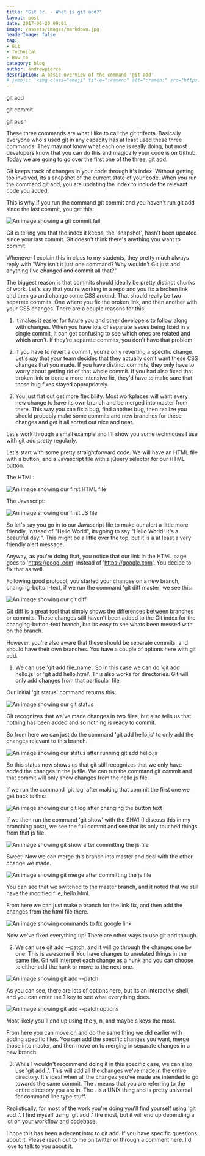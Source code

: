```yaml
---
title: "Git Jr. - What is git add?"
layout: post
date: 2017-06-20 09:01
image: /assets/images/markdown.jpg
headerImage: false
tag:
- Git
- Technical
- How to
category: blog
author: andrewpierce
description: A basic overview of the command 'git add'
# jemoji: '<img class="emoji" title=":ramen:" alt=":ramen:" src="https://assets.github.com/images/icons/emoji/unicode/1f35c.png" height="20" width="20" align="absmiddle">'
---
```


git add

git commit

git push


These three commands are what I like to call the git trifecta. Basically everyone who's used git in any capacity has at least used these three commands. They may not know what each one is really doing, but most developers know that you can do this and magically your code is on Github. Today we are going to go over the first one of the three, git add.

Git keeps track of changes in your code through it's index. Without getting too involved, its a snapshot of the current state of your code. When you run the command git add, you are updating the index to include the relevant code you added.

This is why if you run the command git commit and you haven't run git add since the last commit, you get this:

![An image showing a git commit fail](../assets/images/git-add/git-commit.png "git commit")

Git is telling you that the index it keeps, the 'snapshot', hasn't been updated since your last commit. Git doesn't think there's anything you want to commit.

Whenever I explain this in class to my students, they pretty much always reply with "Why isn't it just one command? Why wouldn't Git just add anything I've changed and commit all that?"

The biggest reason is that commits should ideally be pretty distinct chunks of work. Let's say that you're working in a repo and you fix a broken link and then go and change some CSS around. That should really be two separate commits. One where you fix the broken link, and then another with your CSS changes. There are a couple reasons for this:

1) It makes it easier for future you and other developers to follow along with changes. When you have lots of separate issues being fixed in a single commit, it can get confusing to see which ones are related and which aren't. If they're separate commits, you don't have that problem.

2) If you have to revert a commit, you're only reverting a specific change. Let's say that your team decides that they actually don't want these CSS changes that you made. If you have distinct commits, they only have to worry about getting rid of that whole commit. If you had also fixed that broken link or done a more intensive fix, they'd have to make sure that those bug fixes stayed appropriately.

3) You just flat out get more flexibility. Most workplaces will want every new change to have its own branch and be merged into master from there. This way you can fix a bug, find another bug, then realize you should probably make some commits and new branches for these changes and get it all sorted out nice and neat.

Let's work through a small example and I'll show you some techniques I use with git add pretty regularly.

Let's start with some pretty straightforward code. We will have an HTML file with a button, and a Javascript file with a jQuery selector for our HTML button.

The HTML:

![An image showing our first HTML file](../assets/images/git-add/html-original.png "HTML file")

The Javascript:

![An image showing our first JS file](../assets/images/git-add/js-original.png "JS file")


So let's say you go in to our Javascript file to make our alert a little more friendly, instead of "Hello World", its going to say "Hello World! It's a beautiful day!". This might be a little over the top, but it is a at least a very friendly alert message.

Anyway, as you're doing that, you notice that our link in the HTML page goes to 'https://googl.com' instead of 'https://google.com'. You decide to fix that as well.

Following good protocol, you started your changes on a new branch, changing-button-text, if we run the command 'git diff master' we see this:

![An image showing our git diff](../assets/images/git-add/git-diff.png "Git Diff")

Git diff is a great tool that simply shows the differences between branches or commits. These changes still haven't been added to the Git index for the changing-button-text branch, but its easy to see whats been messed with on the branch.


However, you're also aware that these should be separate commits, and should have their own branches. You have a couple of options here with git add.

1) We can use 'git add file_name'. So in this case we can do 'git add hello.js' or 'git add hello.html'. This also works for directories. Git will only add changes from that particular file.

Our initial 'git status' command returns this:

![An image showing our git status](../assets/images/git-add/git-status.png "Git Status")

Git recognizes that we've made changes in two files, but also tells us that nothing has been added and so nothing is ready to commit.

So from here we can just do the command 'git add hello.js' to only add the changes relevant to this branch.

![An image showing our status after running git add hello.js](../assets/images/git-add/git-add-hello-js.png "Git add")

So this status now shows us that git still recognizes that we only have added the changes in the js file. We can run the command git commit and that commit will only show changes from the hello.js file.

If we run the command 'git log' after making that commit the first one we get back is this:

![An image showing our git log after changing the button text](../assets/images/git-add/git-commit-change-button-text.png "Git commit for changing button text")

If we then run the command 'git show' with the SHA1 (I discuss this in my branching post), we see the full
commit and see that its only touched things from that js file.

![An image showing git show after committing the js file](../assets/images/git-add/git-show.png "Git show after adding JS file")

Sweet! Now we can merge this branch into master and deal with the other change we made.

![An image showing git merge after committing the js file](../assets/images/git-add/merging-master.png "Git merge into master")

You can see that we switched to the master branch, and it noted that we still have the modified file, hello.html.

From here we can just make a branch for the link fix, and then add the changes from the html file there.

![An image showing commands to fix google link](../assets/images/git-add/fix-google-link.png "Fixing google link")

Now we've fixed everything up! There are other ways to use git add though.

2) We can use git add --patch, and it will go through the changes one by one. This is awesome if You have changes to unrelated things in the same file. Git will interpret each change as a hunk and you can choose to either add the hunk or move to the next one.

![An image showing git add --patch](../assets/images/git-add/git-add-patch.png "showing git patch")

As you can see, there are lots of options here, but its an interactive shell, and you can enter the ? key to see what everything does.

![An image showing git add --patch options](../assets/images/git-add/options.png "showing git patch options")

Most likely you'll end up using the y, n, and maybe s keys the most.

From here you can move on and do the same thing we did earlier with adding specific files. You can add the specific changes you want, merge those into master, and then move on to merging in separate changes in a new branch.

3) While I wouldn't recommend doing it in this specific case, we can also use 'git add .'. This will add all the changes we've made in the entire directory. It's ideal when all the changes you've made are intended to go towards the same commit. The . means that you are referring to the entire directory you are in. The . is a UNIX thing and is pretty universal for command line type stuff.

Realistically, for most of the work you're doing you'll find yourself using 'git add .'. I find myself using 'git add .' the most, but it will end up depending a lot on your workflow and codebase.


I hope this has been a decent intro to git add. If you have specific questions about it. Please reach out to me on twitter or through a comment here. I'd love to talk to you about it.
